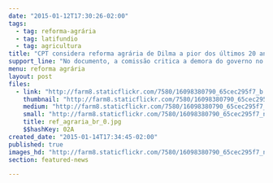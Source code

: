 ```yaml
---
date: "2015-01-12T17:30:26-02:00"
tags:
  - tag: reforma-agrária
  - tag: latifundio
  - tag: agricultura
title: "CPT considera reforma agrária de Dilma a pior dos últimos 20 anos "
support_line: "No documento, a comissão critica a demora do governo no anúncio de decretos de desapropriação em 2014."
menu: reforma agrária
layout: post
files:
  - link: "http://farm8.staticflickr.com/7580/16098380790_65cec295f7_b.jpg"
    thumbnail: "http://farm8.staticflickr.com/7580/16098380790_65cec295f7_t.jpg"
    medium: "http://farm8.staticflickr.com/7580/16098380790_65cec295f7_z.jpg"
    small: "http://farm8.staticflickr.com/7580/16098380790_65cec295f7_n.jpg"
    title: ref_agraria_br_0.jpg
    $$hashKey: 02A
created_date: "2015-01-14T17:34:45-02:00"
published: true
images_hd: "http://farm8.staticflickr.com/7580/16098380790_65cec295f7_n.jpg"
section: featured-news

---
```

